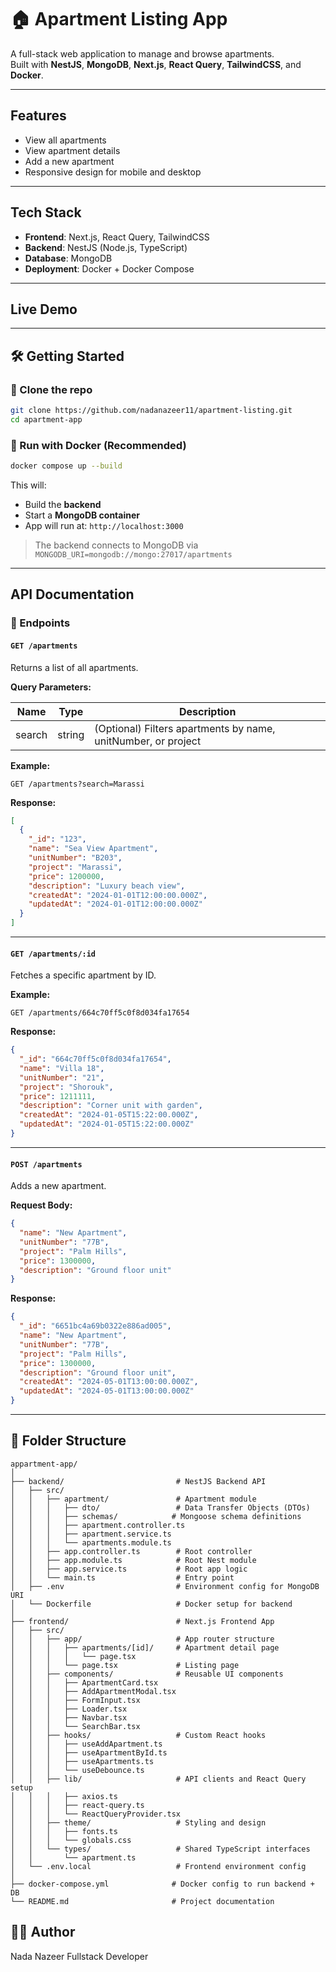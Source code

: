 # 🏠 Apartment Listing App

A full-stack web application to manage and browse apartments.  
Built with **NestJS**, **MongoDB**, **Next.js**, **React Query**, **TailwindCSS**, and **Docker**.

---

## Features

- View all apartments
- View apartment details
- Add a new apartment
- Responsive design for mobile and desktop
---

## Tech Stack

- **Frontend**: Next.js, React Query, TailwindCSS
- **Backend**: NestJS (Node.js, TypeScript)
- **Database**: MongoDB
- **Deployment**: Docker + Docker Compose

---

##  Live Demo



---

## 🛠️ Getting Started

### 📁 Clone the repo

```bash
git clone https://github.com/nadanazeer11/apartment-listing.git
cd apartment-app
```

### 🐳 Run with Docker (Recommended)

```bash
docker compose up --build
```

This will:
- Build the **backend**
- Start a **MongoDB container**
- App will run at: `http://localhost:3000`

> The backend connects to MongoDB via `MONGODB_URI=mongodb://mongo:27017/apartments`



---

##  API Documentation



### 📄 Endpoints

#### `GET /apartments`

Returns a list of all apartments.

**Query Parameters:**

| Name   | Type   | Description                                      |
|--------|--------|--------------------------------------------------|
| search | string | (Optional) Filters apartments by name, unitNumber, or project |

**Example:**
```http
GET /apartments?search=Marassi
```

**Response:**
```json
[
  {
    "_id": "123",
    "name": "Sea View Apartment",
    "unitNumber": "B203",
    "project": "Marassi",
    "price": 1200000,
    "description": "Luxury beach view",
    "createdAt": "2024-01-01T12:00:00.000Z",
    "updatedAt": "2024-01-01T12:00:00.000Z"
  }
]
```

---

#### `GET /apartments/:id`

Fetches a specific apartment by ID.

**Example:**
```http
GET /apartments/664c70ff5c0f8d034fa17654
```

**Response:**
```json
{
  "_id": "664c70ff5c0f8d034fa17654",
  "name": "Villa 18",
  "unitNumber": "21",
  "project": "Shorouk",
  "price": 1211111,
  "description": "Corner unit with garden",
  "createdAt": "2024-01-05T15:22:00.000Z",
  "updatedAt": "2024-01-05T15:22:00.000Z"
}
```

---

#### `POST /apartments`

Adds a new apartment.

**Request Body:**

```json
{
  "name": "New Apartment",
  "unitNumber": "77B",
  "project": "Palm Hills",
  "price": 1300000,
  "description": "Ground floor unit"
}
```

**Response:**

```json
{
  "_id": "6651bc4a69b0322e886ad005",
  "name": "New Apartment",
  "unitNumber": "77B",
  "project": "Palm Hills",
  "price": 1300000,
  "description": "Ground floor unit",
  "createdAt": "2024-05-01T13:00:00.000Z",
  "updatedAt": "2024-05-01T13:00:00.000Z"
}
```




---

## 📂 Folder Structure

```
appartment-app/
│
├── backend/                         # NestJS Backend API
│   ├── src/
│   │   ├── apartment/               # Apartment module
│   │   │   ├── dto/                 # Data Transfer Objects (DTOs)
│   │   │   ├── schemas/            # Mongoose schema definitions
│   │   │   ├── apartment.controller.ts
│   │   │   ├── apartment.service.ts
│   │   │   └── apartments.module.ts
│   │   ├── app.controller.ts        # Root controller 
│   │   ├── app.module.ts            # Root Nest module
│   │   ├── app.service.ts           # Root app logic
│   │   └── main.ts                  # Entry point
│   ├── .env                         # Environment config for MongoDB URI
│   └── Dockerfile                   # Docker setup for backend
│
├── frontend/                        # Next.js Frontend App
│   ├── src/
│   │   ├── app/                     # App router structure
│   │   │   ├── apartments/[id]/     # Apartment detail page
│   │   │   │   └── page.tsx
│   │   │   └── page.tsx             # Listing page
│   │   ├── components/              # Reusable UI components
│   │   │   ├── ApartmentCard.tsx
│   │   │   ├── AddApartmentModal.tsx
│   │   │   ├── FormInput.tsx
│   │   │   ├── Loader.tsx
│   │   │   ├── Navbar.tsx
│   │   │   └── SearchBar.tsx
│   │   ├── hooks/                   # Custom React hooks
│   │   │   ├── useAddApartment.ts
│   │   │   ├── useApartmentById.ts
│   │   │   ├── useApartments.ts
│   │   │   └── useDebounce.ts
│   │   ├── lib/                     # API clients and React Query setup
│   │   │   ├── axios.ts
│   │   │   ├── react-query.ts
│   │   │   └── ReactQueryProvider.tsx
│   │   ├── theme/                   # Styling and design 
│   │   │   ├── fonts.ts
│   │   │   └── globals.css
│   │   └── types/                   # Shared TypeScript interfaces
│   │       └── apartment.ts
│   └── .env.local                   # Frontend environment config
│
├── docker-compose.yml              # Docker config to run backend + DB
└── README.md                       # Project documentation

```

## 👨‍💻 Author

Nada Nazeer
Fullstack Developer  


